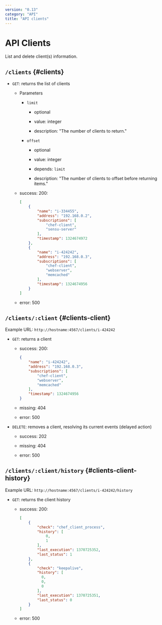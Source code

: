 ```yaml
---
version: "0.13"
category: "API"
title: "API clients"
---
```


# API Clients

List and delete client(s) information.

## `/clients` {#clients}

* `GET`: returns the list of clients

  - Parameters

    - `limit`

      - optional

      - value: integer

      - description: "The number of clients to return."

    - `offset`

      - optional

      - value: integer

      - depends: `limit`

      - description: "The number of clients to offset before returning items."

  - success: 200:

    ~~~ json
    [
        {
            "name": "i-334455",
            "address": "192.168.0.2",
            "subscriptions": [
                "chef-client",
                "sensu-server"
            ],
            "timestamp": 1324674972
        },
        {
            "name": "i-424242",
            "address": "192.168.0.3",
            "subscriptions": [
                "chef-client",
                "webserver",
                "memcached"
            ],
            "timestamp": 1324674956
        }
    ]
    ~~~

  - error: 500

## `/clients/:client` {#clients-client}

Example URL: `http://hostname:4567/clients/i-424242`

* `GET`: returns a client

  - success: 200:

    ~~~ json
    {
        "name": "i-424242",
        "address": "192.168.0.3",
        "subscriptions": [
            "chef-client",
            "webserver",
            "memcached"
        ],
        "timestamp": 1324674956
    }
    ~~~

  - missing: 404

  - error: 500

* `DELETE`: removes a client, resolving its current events (delayed action)

  - success: 202

  - missing: 404

  - error: 500

## `/clients/:client/history` {#clients-client-history}

Example URL: `http://hostname:4567/clients/i-424242/history`

* `GET`: returns the client history

  - success: 200:

    ~~~ json
    [
        {
            "check": "chef_client_process",
            "history": [
                0,
                1
            ],
            "last_execution": 1370725352,
            "last_status": 1
        },
        {
            "check": "keepalive",
            "history": [
              0,
              0,
              0
            ],
            "last_execution": 1370725351,
            "last_status": 0
        }
    ]
    ~~~

  - error: 500
